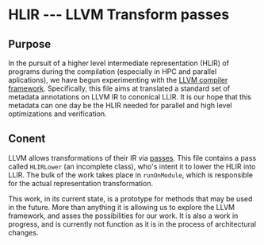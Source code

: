 HLIR --- LLVM Transform passes
==============================

Purpose
-------
In the pursuit of a higher level intermediate representation (HLIR)
of programs during the compilation (especially in HPC and parallel
aplications), we have begun experimenting with the
[LLVM compiler framework](www.llvm.org). Specifically, this file aims
at translated a standard set of metadata annotations on LLVM IR to
cononical LLIR. It is our hope that this metadata can one day be the
HLIR needed for parallel and high level optimizations and
verification.


Conent
------
LLVM allows transformations of their IR via
[passes](http://llvm.org/docs/WritingAnLLVMPass.html). This file
contains a pass called `HLIRLower` (an incomplete class), who's intent
it to lower the HLIR into LLIR. The bulk of the work takes place in
`runOnModule`, which is responsible for the actual representation
transformation.

This work, in its current state, is a prototype for methods that may
be used in the future. More than anything it is allowing us to explore
the LLVM framework, and asses the possibilities for our work. It is
also a work in progress, and is currently not function as it is in the
process of architectural changes.
